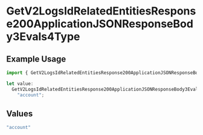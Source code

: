 # GetV2LogsIdRelatedEntitiesResponse200ApplicationJSONResponseBody3Evals4Type

## Example Usage

```typescript
import { GetV2LogsIdRelatedEntitiesResponse200ApplicationJSONResponseBody3Evals4Type } from "orq-poc-typescript-multi-env-version/models/operations";

let value:
  GetV2LogsIdRelatedEntitiesResponse200ApplicationJSONResponseBody3Evals4Type =
    "account";
```

## Values

```typescript
"account"
```